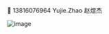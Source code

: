 💬 13816076964 Yujie.Zhao 赵煜杰

![image](https://github-readme-stats.vercel.app/api?username=wolanx&show_icons=true)
